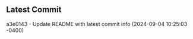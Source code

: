 
## Latest Commit
a3e0143 - Update README with latest commit info (2024-09-04 10:25:03 -0400) <Yunxi-Zhou>
